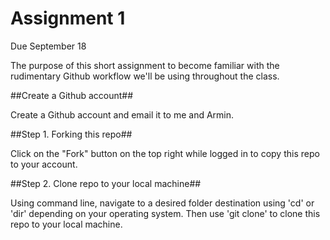 # Assignment 1

Due September 18

The purpose of this short assignment to become familiar with the rudimentary Github workflow we'll be using throughout the class.

##Create a Github account##

Create a Github account and email it to me and Armin.

##Step 1. Forking this repo##

Click on the "Fork" button on the top right while logged in to copy this repo to your account.

##Step 2. Clone repo to your local machine##

Using command line, navigate to a desired folder destination using 'cd' or 'dir' depending on your operating system. Then use 'git clone' to clone this repo to your local machine.
